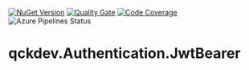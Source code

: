 <a href="https://www.nuget.org/packages/qckdev.Authentication.JwtBearer"><img src="https://img.shields.io/nuget/v/qckdev.Authentication.JwtBearer.svg" alt="NuGet Version"/></a>
<a href="https://sonarcloud.io/dashboard?id=qckdev.Authentication.JwtBearer"><img src="https://sonarcloud.io/api/project_badges/measure?project=qckdev.Authentication.JwtBearer&metric=alert_status" alt="Quality Gate"/></a>
<a href="https://sonarcloud.io/dashboard?id=qckdev.Authentication.JwtBearer"><img src="https://sonarcloud.io/api/project_badges/measure?project=qckdev.Authentication.JwtBearer&metric=coverage" alt="Code Coverage"/></a>
<a><img src="https://hfrances.visualstudio.com/Main/_apis/build/status/qckdev.Authentication.JwtBearer?branchName=master" alt="Azure Pipelines Status"/></a>


# qckdev.Authentication.JwtBearer
